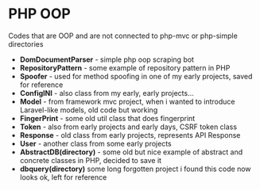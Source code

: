 # PHP OOP
Codes that are OOP and are not connected to php-mvc or php-simple directories

- **DomDocumentParser** - simple php oop scraping bot
- **RepositoryPattern** - some example of repository pattern in PHP
- **Spoofer** - used for method spoofing in one of my early projects, saved for reference
- **ConfigINI** - also class from my early, early projects...
- **Model** - from framework mvc project, when i wanted to introduce Laravel-like models, old code but working
- **FingerPrint** - some old util class that does fingerprint
- **Token** - also from early projects and early days, CSRF token class
- **Response** - old class from early projects, represents API Response
- **User** - another class from some early projects
- **AbstractDB(directory)** - some old but nice example of abstract and concrete classes in PHP, decided to save it
- **dbquery(directory)** some long forgotten project i found this code now looks ok, left for reference